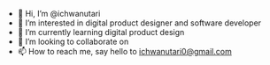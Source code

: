 - 👋 Hi, I’m @ichwanutari
- 👀 I’m interested in digital product designer and software developer
- 🌱 I’m currently learning digital product design
- 💞️ I’m looking to collaborate on 
- 📫 How to reach me, say hello to ichwanutari0@gmail.com

<!---
ichwanutari/ichwanutari is a ✨ special ✨ repository because its `README.md` (this file) appears on your GitHub profile.
You can click the Preview link to take a look at your changes.
--->
